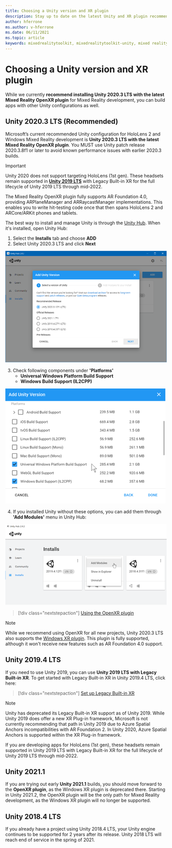 ```yaml
---
title: Choosing a Unity version and XR plugin
description: Stay up to date on the latest Unity and XR plugin recommendations for HoloLens application development.
author: hferrone
ms.author: v-hferrone
ms.date: 06/11/2021
ms.topic: article
keywords: mixedrealitytoolkit, mixedrealitytoolkit-unity, mixed reality headset, windows mixed reality headset, virtual reality headset, unity
---
```


# Choosing a Unity version and XR plugin

While we currently **recommend installing Unity 2020.3 LTS with the latest Mixed Reality OpenXR plugin** for Mixed Reality development, you can build apps with other Unity configurations as well.

## Unity 2020.3 LTS (Recommended)

Microsoft’s current recommended Unity configuration for HoloLens 2 and Windows Mixed Reality development is **Unity 2020.3 LTS with the latest Mixed Reality OpenXR plugin**. You MUST use Unity patch release 2020.3.8f1 or later to avoid known performance issues with earlier 2020.3 builds.

> [!IMPORTANT]
> Unity 2020 does not support targeting HoloLens (1st gen). These headsets remain supported in **[Unity 2019 LTS](#unity-20194-lts)** with Legacy Built-in XR for the full lifecycle of Unity 2019 LTS through mid-2022.

The Mixed Reality OpenXR plugin fully supports AR Foundation 4.0, providing ARPlaneManager and ARRaycastManager implementations. This enables you to write hit-testing code once that then spans HoloLens 2 and ARCore/ARKit phones and tablets.

The best way to install and manage Unity is through the <a href="https://unity3d.com/get-unity/download" target="_blank">Unity Hub</a>. When it's installed, open Unity Hub:

1. Select the **Installs** tab and choose **ADD**
2. Select Unity 2020.3 LTS and click **Next**

![Unity hub instal new version](images/unity-hub-img-01.png)

3. Check following components under **'Platforms'**
    * **Universal Windows Platform Build Support**
    * **Windows Build Support (IL2CPP)**

![Unity Universal Windows Platform Build Support option](../images/Unity_Install_Option_UWP.png)

4. If you installed Unity without these options, you can add them through **'Add Modules'** menu in Unity Hub:

![Unity Windows Build Support option](../images/Unity_Install_Option_UWP2.png)

> [!div class="nextstepaction"]
> [Using the OpenXR plugin](/windows/mixed-reality/develop/unity/xr-project-setup?tabs=openxr)

> [!NOTE]
> While we recommend using OpenXR for all new projects, Unity 2020.3 LTS also supports the [Windows XR plugin](/windows/mixed-reality/develop/unity/xr-project-setup?tabs=windowsxr). This plugin is fully supported, although it won't receive new features such as AR Foundation 4.0 support.

## Unity 2019.4 LTS

If you need to use Unity 2019, you can use **Unity 2019 LTS with Legacy Built-in XR**. To get started with Legacy Built-in XR in Unity 2019.4 LTS, click here:

> [!div class="nextstepaction"]
> [Set up Legacy Built-in XR](/windows/mixed-reality/develop/unity/xr-project-setup?tabs=legacy)

> [!NOTE]
> Unity has deprecated its Legacy Built-in XR support as of Unity 2019.  While Unity 2019 does offer a new XR Plug-in framework, Microsoft is not currently recommending that path in Unity 2019 due to Azure Spatial Anchors incompatibilities with AR Foundation 2.  In Unity 2020, Azure Spatial Anchors is supported within the XR Plug-in framework.

If you are developing apps for HoloLens (1st gen), these headsets remain supported in Unity 2019 LTS with Legacy Built-in XR for the full lifecycle of Unity 2019 LTS through mid-2022.

## Unity 2021.1

If you are trying out early **Unity 2021.1** builds, you should move forward to the **OpenXR plugin**, as the Windows XR plugin is deprecated there.  Starting in Unity 2021.2, the OpenXR plugin will be the only path for Mixed Reality development, as the Windows XR plugin will no longer be supported.

## Unity 2018.4 LTS

If you already have a project using Unity 2018.4 LTS, your Unity engine continues to be supported for 2 years after its release.  Unity 2018 LTS will reach end of service in the spring of 2021.